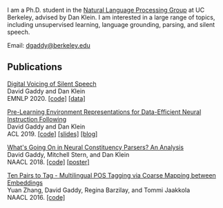 I am a Ph.D. student in the [Natural Language Processing Group](http://nlp.cs.berkeley.edu) at UC Berkeley, advised by Dan Klein.
I am interested in a large range of topics, including unsupervised learning, language grounding, parsing, and silent speech.

Email: dgaddy@berkeley.edu

## Publications

[Digital Voicing of Silent Speech](https://arxiv.org/abs/2010.02960)  
David Gaddy and Dan Klein  
EMNLP 2020. [\[code\]](https://github.com/dgaddy/silent_speech) [\[data\]](https://doi.org/10.5281/zenodo.4064408)


[Pre-Learning Environment Representations for Data-Efficient Neural Instruction Following](http://arxiv.org/abs/1907.09671)  
David Gaddy and Dan Klein  
ACL 2019. [\[code\]](https://github.com/dgaddy/environment-learning) [\[slides\]](publications/ACL2019slides.pdf) [\[blog\]](https://bair.berkeley.edu/blog/2019/10/28/look-then-listen/)


[What's Going On in Neural Constituency Parsers? An Analysis](https://arxiv.org/abs/1804.07853)  
David Gaddy, Mitchell Stern, and Dan Klein  
NAACL 2018. [\[code\]](https://github.com/dgaddy/parser-analysis) [\[poster\]](publications/NAACL2018poster.pdf)


[Ten Pairs to Tag - Multilingual POS Tagging via Coarse Mapping between Embeddings](https://people.csail.mit.edu/tommi/papers/Zhangetal_naacl16.pdf)  
Yuan Zhang, David Gaddy, Regina Barzilay, and Tommi Jaakkola  
NAACL 2016. [\[code\]](https://github.com/yuanzh/transfer_pos)

